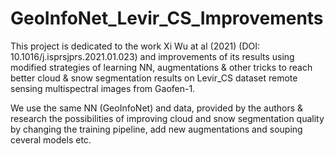 # GeoInfoNet_Levir_CS_Improvements
This project is dedicated to the work Xi Wu at al (2021) (DOI: 10.1016/j.isprsjprs.2021.01.023) and improvements of its results using modified strategies of learning NN, augmentations &amp; other tricks to reach better cloud &amp; snow segmentation results on Levir_CS dataset remote sensing multispectral images from Gaofen-1.

We use the same NN (GeoInfoNet) and data, provided by the authors & research the possibilities of improving cloud and snow segmentation quality by changing the training pipeline, add new augmentations and souping ceveral models etc.
